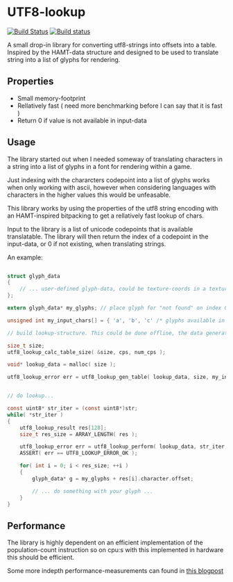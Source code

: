 # UTF8-lookup

[![Build Status](https://travis-ci.org/wc-duck/utf8_lookup.svg?branch=master)](https://travis-ci.org/wc-duck/utf8_lookup)
[![Build status](https://ci.appveyor.com/api/projects/status/o9c9qv5n6rh6w8gp)](https://ci.appveyor.com/project/wc-duck/utf8-lookup)

A small drop-in library for converting utf8-strings into offsets into a table. Inspired by the HAMT-data structure and designed to 
be used to translate string into a list of glyphs for rendering.


## Properties

* Small memory-footprint
* Rellatively fast ( need more benchmarking before I can say that it is fast )
* Return 0 if value is not available in input-data


## Usage

The library started out when I needed someway of translating characters in a string into a list of glyphs in a font
for rendering within a game.

Just indexing with the chararcters codepoint into a list of glyphs works when only working with ascii, however when
considering languages with characters in the higher values this would be unfeasable.

This library works by using the properties of the utf8 string encoding with an HAMT-inspired bitpacking to get a 
rellatively fast lookup of chars.

Input to the library is a list of unicode codepoints that is available translatable. The library will then return
the index of a codepoint in the input-data, or 0 if not existing, when translating strings.

An example:
```c

struct glyph_data
{
    // ... user-defined glyph-data, could be texture-coords in a texture etc.
};

extern glyph_data* my_glyphs; // place glyph for "not found" on index 0.

unsigned int my_input_chars[] = { 'a', 'b', 'c' /* glyphs available in my_glyphs */ };

// build lookup-structure. This could be done offline, the data generated is directly loadable and usable.

size_t size;
utf8_lookup_calc_table_size( &size, cps, num_cps );

void* lookup_data = malloc( size );

utf8_lookup_error err = utf8_lookup_gen_table( lookup_data, size, my_input_chars, ARRAY_LENGTH( my_input_chars ) );

```

```c

// do lookup...

const uint8* str_iter = (const uint8*)str;
while( *str_iter )
{
	utf8_lookup_result res[128];
	size_t res_size = ARRAY_LENGTH( res );

	utf8_lookup_error err = utf8_lookup_perform( lookup_data, str_iter, &str_iter, res, &res_size );
	ASSERT( err == UTF8_LOOKUP_ERROR_OK );

	for( int i = 0; i < res_size; ++i )
	{
		glyph_data* g = my_glyphs + res[i].character.offset;

		// ... do something with your glyph ...
	}
}

```


## Performance

The library is highly dependent on an efficient implementation of the population-count instruction so on cpu:s
with this implemented in hardware this should be efficient. 

Some more indepth performance-measurements can found in [this blogpost](http://kihlander.net/utf8_lookup-a-write-up.html)
